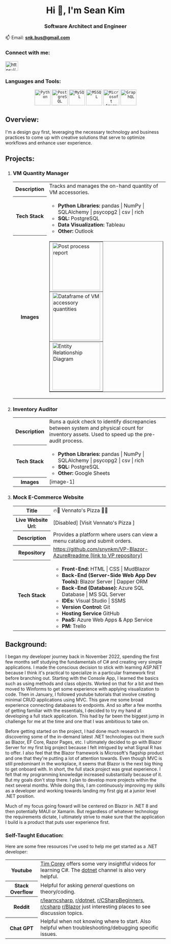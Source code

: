 <h1 align="center">Hi 👋, I'm Sean Kim</h1>
<h3 align="center">Software Architect and Engineer</h3>


📫 Email: **snk.bus@gmail.com**

<h3 align="left">Connect with me:</h3>
<p align="left">
<a href="https://linkedin.com/in/https://www.linkedin.com/in/sean-kim-222576120/" target="blank"><img align="center" src="https://raw.githubusercontent.com/rahuldkjain/github-profile-readme-generator/master/src/images/icons/Social/linked-in-alt.svg" alt="https://www.linkedin.com/in/sean-kim-222576120/" height="30" width="40" /></a>
</p>

<h3 align="left">Languages and Tools:</h3>
<div align="center">
	<code><img width="50" src="https://raw.githubusercontent.com/marwin1991/profile-technology-icons/refs/heads/main/icons/python.png" alt="Python" title="Python"/></code>
	<code><img width="50" src="https://raw.githubusercontent.com/marwin1991/profile-technology-icons/refs/heads/main/icons/postgresql.png" alt="PostgreSQL" title="PostgreSQL"/></code>
	<code><img width="50" src="https://raw.githubusercontent.com/marwin1991/profile-technology-icons/refs/heads/main/icons/mysql.png" alt="MySQL" title="MySQL"/></code>
	<code><img width="50" src="https://raw.githubusercontent.com/marwin1991/profile-technology-icons/refs/heads/main/icons/mssql.png" alt="MSSQL" title="MSSQL"/></code>
	<code><img width="50" src="https://raw.githubusercontent.com/marwin1991/profile-technology-icons/refs/heads/main/icons/microsoft_azure.png" alt="Microsoft Azure" title="Microsoft Azure"/></code>
 	<code><img width="50" src="https://raw.githubusercontent.com/marwin1991/profile-technology-icons/refs/heads/main/icons/graphql.png" alt="GraphQL" title="GraphQL"/></code>
</div>

<h2><b></b>Overview:</b></h2>
<p>
 I'm a design guy first, leveraging the necessary technology and business practices to come up with creative solutions that serve to optimize workflows and enhance user experience. 
</p>


<h2><b>Projects:</b></h2>
<ol>
  <li> <h3> <b>VM Quantity Manager</b> </h3>  
    <table>
      <tr>
        <th>Description</th>
        <td> Tracks and manages the on-hand quantity of VM accessories. </td>
      </tr>
      <tr>
        <th>Tech Stack</th>
        <td>
          <ul>
            <li><b>Python Libraries:</b> pandas | NumPy | SQLAlchemy | psycopg2 | csv | rich</li>
            <li><b>SQL:</b> PostgreSQL</li>
            <li><b>Data Visualization:</b> Tableau</li>
            <li><b>Other:</b> Outlook</li>
          </ul>  
        </td>
      </tr>
	<tr>
	<th>Images</th>
	<td> 
		<table border="1">
			<tr>
				<td>
				<a href="https://[via.placeholder.com/150](https://picflow.media/images/f84663de-71bd-4a59-b82c-1c5e09355072/base/f84663de-71bd-4a59-b82c-1c5e09355072.webp)" target="_blank">
				<img src="https://[via.placeholder.com/150](https://picflow.media/images/f84663de-71bd-4a59-b82c-1c5e09355072/base/f84663de-71bd-4a59-b82c-1c5e09355072.webp)" alt="Post process report" width="150">
				</a>
				</td>
			</tr>
			<tr>
				<td>
				<a href="https://[via.placeholder.com/200](https://picflow.media/images/resized/480x267q85/b56bb9cf-617a-4112-8f16-5364a5623337.webp?&cacheBust=1741546254661)" target="_blank">
				<img src="https://[via.placeholder.com/200](https://picflow.media/images/resized/480x267q85/b56bb9cf-617a-4112-8f16-5364a5623337.webp?&cacheBust=1741546254661)" alt="Dataframe of VM accessory quantities" width="150">
				</a>
				</td>
			</tr>
			<tr>
				<td>
				<a href="https://[via.placeholder.com/200](https://picflow.media/images/resized/480x215q85/22283855-92cb-4873-b515-2c67ebd13cd2.webp?&cacheBust=1741546254547)" target="_blank">
				<img src="https://[via.placeholder.com/200](https://picflow.media/images/resized/480x215q85/22283855-92cb-4873-b515-2c67ebd13cd2.webp?&cacheBust=1741546254547)" alt="Entity Relationship Diagram" width="150">
				</a>
				</td>
			</tr>
		</table>
	</td>
	</tr>
    </table>  
  </li>
              
  <li> <h3> <b>Inventory Auditor </b> </h3>  
    <table>
      <tr>
        <th>Description</th>
        <td> Runs a quick check to identify discrepancies between system and physical count for inventory assets. Used to speed up the pre-audit process. </td>
      </tr>
      <tr>
        <th>Tech Stack</th>
        <td>
          <ul>
            <li><b>Python Libraries:</b> pandas | NumPy | SQLAlchemy | psycopg2 | csv | rich</li>
            <li><b>SQL:</b> PostgreSQL</li>
            <li><b>Other:</b> Google Sheets</li>
          </ul>  
        </td>
      </tr>
	<tr>
	<th>Images</th>
	<td> [image-1] </td>
	</tr>
    </table>  
  </li>

<li> <h3> <b>Mock E-Commerce Website</b> </h3>  
  <table>
    <tr>
      <th>Title</th>
      <td> 🔥🍕 Vennato's Pizza 🍕🔥</td>
    </tr>
    <tr>
      <th>Live Website Url:</th>
      <td>[Disabled] [Visit Vennato's Pizza ]</td>
    </tr>
    <tr>
      <th>Description</th>
      <td>Provides a platform where users can view a menu catalog and submit orders.</td>
    </tr>
    <tr>
      <th>Repository</th>
      <td><a href="https://github.com/snynkm/VP-Blazor-Azure#readme">https://github.com/snynkm/VP-Blazor-Azure#readme [link to VP repository]</td>
    </tr>
    <tr>
      <th>Tech Stack</th>
      <td>
        <ul>
          <li><b>Front-End:</b> HTML | CSS | MudBlazor</li>
          <li><b>Back-End (Server-Side Web App Dev Tools):</b> Blazor Server | Dapper ORM</li>
          <li><b>Back-End (Database):</b> Azure SQL Database | MS SQL Server</li>
          <li><b>IDEs:</b> Visual Studio | SSMS </li>
          <li><b>Version Control:</b> Git</li>
          <li><b>Hosting Service</b> GitHub</li>
          <li><b>PaaS:</b> Azure Web Apps & App Service</li>
          <li><b>PM:</b> Trello</li>
        </ul>  
      </td>
    </tr>
  </table>  
</li>

</ol>

<h2><b>Background:</b></h2>
<p> 
  I began my developer journey back in November 2022, spending the first few months self studying the fundamentals of C# and creating very simple applications. I made the conscious decision to stick with learning ASP.NET because I think it's practical to specialize in a particular framework first before branching out. Starting with the Console App, I learned the basics such as using methods and class objects. Worked on that for a bit and then moved to Winforms to get some experience with applying visualization to code. Then in January, I followed youtube tutorials that involve creating minimal CRUD applications using MVC. This gave me some broad experience connecting databases to endpoints. And so after a few months of getting familiar with the essentials, I decided to try my hand at developing a full stack application. This had by far been the biggest jump in challenge for me at the time and one that I was ambitious to take on. 
  
  Before getting started on the project, I had done much research in discovering some of the in-demand latest .NET technologies out there such as Blazor, EF Core, Razor Pages, etc. I ultimately decided to go with Blazor Server for my first big project because I felt intrigued by what Signal R has to offer. I also feel that the Blazor framework is Microsoft's flagship product and one that they're putting a lot of attention towards. Even though MVC is still predominant in the workplace, it seems that Blazor is the next big thing to get onboard with. In short, the full stack project was great experience. I felt that my programming knowledge increased substantially because of it. But my goals don't stop there. I plan to develop more projects within the next several months. While doing this, I am continuously improving my skills as a developer and working towards landing my first gig at a junior level .NET position.
  
  Much of my focus going foward will be centered on Blazor in .NET 8 and then potentially MAUI or Xamarin. But regardless of whatever technology the requirements dictate, I ultimately strive to make sure that the application I build is a product that puts user experience first.
</p>

<h3><b>Self-Taught Education:</b></h3>

Here are some free resources I've used to help me get started as a .NET developer:

<table>
  <tr>
    <th>Youtube</th>
    <td><a href="https://www.youtube.com/@IAmTimCorey"> Tim Corey</a> offers some very insightful videos for learning C#. The <a href="https://www.youtube.com/@dotnet">dotnet</a> channel is also very helpful.</td>
  </tr>
  <tr>
    <th>Stack Overflow</th>
    <td>Helpful for asking <i>general</i> questions on theory/coding.</td>
  </tr>
  <tr>
    <th>Reddit</th>
    <td>
      <a href="https://www.reddit.com/r/learncsharp/">r/learncsharp</a>,
      <a href="https://www.reddit.com/r/dotnet/">r/dotnet</a>,
      <a href="https://www.reddit.com/r/CSharpBeginners/">r/CSharpBeginners</a>,
      <a href="https://www.reddit.com/r/csharp/">r/csharp</a>
      <a href="https://www.reddit.com/r/Blazor/">r/Blazor</a> just interesting places to see discussion topics.</td>
  </tr>
  <tr>
    <th>Chat GPT</th>
    <td>Helpful when not knowing where to start. Also helpful when troubleshooting/debugging specific issues.</td>
  </tr>
</table>


